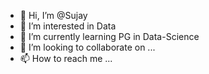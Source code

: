 - 👋 Hi, I’m @Sujay
- 👀 I’m interested in Data
- 🌱 I’m currently learning PG in Data-Science
- 💞️ I’m looking to collaborate on ...
- 📫 How to reach me ...

<!---
Sujaybrn27/Sujaybrn27 is a ✨ special ✨ repository because its `README.md` (this file) appears on your GitHub profile.
You can click the Preview link to take a look at your changes.
--->
